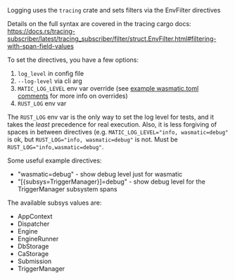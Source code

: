 Logging uses the `tracing` crate and sets filters via the EnvFilter directives

Details on the full syntax are covered in the tracing cargo docs: https://docs.rs/tracing-subscriber/latest/tracing_subscriber/filter/struct.EnvFilter.html#filtering-with-span-field-values

To set the directives, you have a few options:

1. `log_level` in config file
2. `--log-level` via cli arg
3. `MATIC_LOG_LEVEL` env var override (see [example wasmatic.toml comments](./wasmatic.toml) for more info on overrides)
4. `RUST_LOG` env var

The `RUST_LOG` env var is the only way to set the log level for tests, and it takes the _least_ precedence for real execution.
Also, it is less forgiving of spaces in between directives (e.g. `MATIC_LOG_LEVEL="info, wasmatic=debug"` is ok, but `RUST_LOG="info, wasmatic=debug"` is not. Must be `RUST_LOG="info,wasmatic=debug"`.

Some useful example directives:

* "wasmatic=debug" - show debug level just for wasmatic
* "[{subsys=TriggerManager}]=debug" - show debug level for the TriggerManager subsystem spans

The available subsys values are:

* AppContext
* Dispatcher
* Engine
* EngineRunner
* DbStorage
* CaStorage
* Submission
* TriggerManager